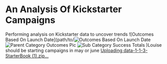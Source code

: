 # An Analysis Of Kickstarter Campaigns
Performing analysis on Kickstarter data to uncover trends
![Outcomes Based On Launch Date](path/to/![Outcomes Based On Launch Date](https://user-images.githubusercontent.com/79877349/111553290-48dd0380-8741-11eb-962f-02256f14148e.png)
![Parent Category Outcomes Pic](https://user-images.githubusercontent.com/79877349/111553308-55f9f280-8741-11eb-86b0-2afcafba5a13.png)
![Sub Category Success Totals](https://user-images.githubusercontent.com/79877349/111553315-5b573d00-8741-11eb-83ed-73b3a048a00b.png)
)Louise should be starting campaigns in may or june
[Uploading data-1-1-3-StarterBook (1).zip…]()

